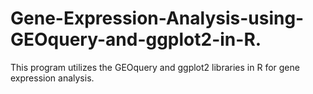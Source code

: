 # Gene-Expression-Analysis-using-GEOquery-and-ggplot2-in-R.
This program utilizes the GEOquery and ggplot2 libraries in R for gene expression analysis.
